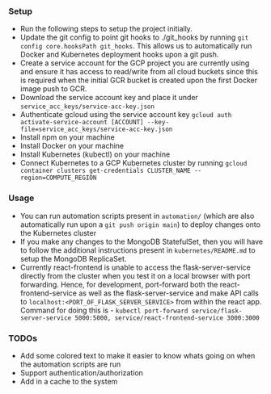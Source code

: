 ### Setup

- Run the following steps to setup the project initially.
- Update the git config to point git hooks to ./git_hooks by running `git config core.hooksPath git_hooks`. This allows us to automatically run Docker and Kubernetes deployment hooks upon a git push.
- Create a service account for the GCP project you are currently using and ensure it has access to read/write from all cloud buckets since this is required when the initial GCR bucket is created upon the first Docker image push to GCR.
- Download the service account key and place it under `service_acc_keys/service-acc-key.json`
- Authenticate gcloud using the service account key `gcloud auth activate-service-account [ACCOUNT] --key-file=service_acc_keys/service-acc-key.json`
- Install npm on your machine
- Install Docker on your machine
- Install Kubernetes (kubectl) on your machine
- Connect Kubernetes to a GCP Kubernetes cluster by running `gcloud container clusters get-credentials CLUSTER_NAME --region=COMPUTE_REGION`

### Usage

- You can run automation scripts present in `automation/` (which are also automatically run upon a `git push origin main`) to deploy changes onto the Kubernetes cluster
- If you make any changes to the MongoDB StatefulSet, then you will have to follow the additional instructions present in `kubernetes/README.md` to setup the MongoDB ReplicaSet.
- Currently react-frontend is unable to access the flask-server-service directly from the cluster when you test it on a local browser with port forwarding. Hence, for development, port-forward both the react-frontend-service as well as the flask-server-service and make API calls to `localhost:<PORT_OF_FLASK_SERVER_SERVICE>` from within the react app. Command for doing this is - `kubectl port-forward service/flask-server-service 5000:5000, service/react-frontend-service 3000:3000`

### TODOs

- Add some colored text to make it easier to know whats going on when the automation scripts are run
- Support authentication/authorization
- Add in a cache to the system